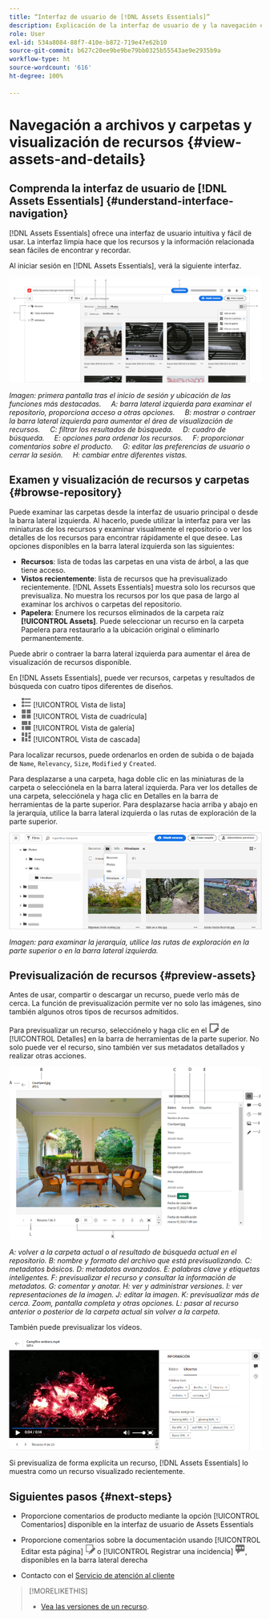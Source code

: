 ```yaml
---
title: “Interfaz de usuario de [!DNL Assets Essentials]”
description: Explicación de la interfaz de usuario de y la navegación en [!DNL Assets Essentials].
role: User
exl-id: 534a8084-88f7-410e-b872-719e47e62b10
source-git-commit: b627c20ee9be9be79bb0325b55543ae9e2935b9a
workflow-type: ht
source-wordcount: '616'
ht-degree: 100%

---
```


# Navegación a archivos y carpetas y visualización de recursos {#view-assets-and-details}

<!-- TBD: Give screenshots of all views with many assets. Zoom out to showcase how the thumbnails/tiles flow on the UI in different views. -->

<!-- TBD: The options in left sidebar may change. Shared with me and Shared by me are missing for now. Update this section as UI is updated. -->

## Comprenda la interfaz de usuario de [!DNL Assets Essentials] {#understand-interface-navigation}

[!DNL Assets Essentials] ofrece una interfaz de usuario intuitiva y fácil de usar. La interfaz limpia hace que los recursos y la información relacionada sean fáciles de encontrar y recordar.

Al iniciar sesión en [!DNL Assets Essentials], verá la siguiente interfaz.

<!-- TBD: Update this screenshot. Remove top bar. Remove 2 labels from top bar. -->

![[!DNL Assets Essentials]Interfaz de usuario](assets/essentials-interface1.png)

*Imagen: primera pantalla tras el inicio de sesión y ubicación de las funciones más destacadas.*
    *A: barra lateral izquierda para examinar el repositorio, proporciona acceso a otras opciones.*
    *B: mostrar o contraer la barra lateral izquierda para aumentar el área de visualización de recursos.*
    *C: filtrar los resultados de búsqueda.*
    *D: cuadro de búsqueda.*
    *E: opciones para ordenar los recursos.*
    *F: proporcionar comentarios sobre el producto.*
    *G: editar las preferencias de usuario o cerrar la sesión.*
    *H: cambiar entre diferentes vistas.*

<!-- TBD: Need an embedded video here with narration. It has to be hosted on MPC to be embeddable. -->

## Examen y visualización de recursos y carpetas {#browse-repository}

Puede examinar las carpetas desde la interfaz de usuario principal o desde la barra lateral izquierda. Al hacerlo, puede utilizar la interfaz para ver las miniaturas de los recursos y examinar visualmente el repositorio o ver los detalles de los recursos para encontrar rápidamente el que desee. Las opciones disponibles en la barra lateral izquierda son las siguientes:

* **Recursos**: lista de todas las carpetas en una vista de árbol, a las que tiene acceso.
* **Vistos recientemente**: lista de recursos que ha previsualizado recientemente. [!DNL Assets Essentials] muestra solo los recursos que previsualiza. No muestra los recursos por los que pasa de largo al examinar los archivos o carpetas del repositorio.
* **Papelera**: Enumere los recursos eliminados de la carpeta raíz **[!UICONTROL Assets]**.  Puede seleccionar un recurso en la carpeta Papelera para restaurarlo a la ubicación original o eliminarlo permanentemente.

<!-- TBD: Not sure if we want to publish these right now. CC Libs are beta as per Greg.
* **Libraries**: Access to [!DNL Adobe Creative Cloud Team] (CCT) Libraries view. This view is visible only if the user is entitled to CCT Libraries.
-->

<!-- TBD: My Work Space shows task inbox and it is not visible on AEM Cloud Demos as of now. It is the source of truth server hence not documenting My Work Space option for now.
-->

Puede abrir o contraer la barra lateral izquierda para aumentar el área de visualización de recursos disponible.

En [!DNL Assets Essentials], puede ver recursos, carpetas y resultados de búsqueda con cuatro tipos diferentes de diseños.

* ![icono de vista de lista](assets/do-not-localize/list-view.png) [!UICONTROL Vista de lista]
* ![icono de vista de cuadrícula](assets/do-not-localize/grid-view.png) [!UICONTROL Vista de cuadrícula]
* ![icono de vista de galería](assets/do-not-localize/gallery-view.png) [!UICONTROL Vista de galería]
* ![icono de vista de cascada](assets/do-not-localize/waterfall-view.png) [!UICONTROL Vista de cascada]

Para localizar recursos, puede ordenarlos en orden de subida o de bajada de `Name`, `Relevancy`, `Size`, `Modified` y `Created`.

Para desplazarse a una carpeta, haga doble clic en las miniaturas de la carpeta o selecciónela en la barra lateral izquierda. Para ver los detalles de una carpeta, selecciónela y haga clic en Detalles en la barra de herramientas de la parte superior. Para desplazarse hacia arriba y abajo en la jerarquía, utilice la barra lateral izquierda o las rutas de exploración de la parte superior.

![Examen de carpetas](assets/browsing-folders.png)

*Imagen: para examinar la jerarquía, utilice las rutas de exploración en la parte superior o en la barra lateral izquierda.*

## Previsualización de recursos {#preview-assets}

Antes de usar, compartir o descargar un recurso, puede verlo más de cerca. La función de previsualización permite ver no solo las imágenes, sino también algunos otros tipos de recursos admitidos.

Para previsualizar un recurso, selecciónelo y haga clic en el ![icono de detalles](assets/do-not-localize/edit-in-icon.png) de [!UICONTROL Detalles] en la barra de herramientas de la parte superior. No solo puede ver el recurso, sino también ver sus metadatos detallados y realizar otras acciones.

![Previsualización de un recurso](assets/preview-asset.png)

*A: volver a la carpeta actual o al resultado de búsqueda actual en el repositorio.*
*B: nombre y formato del archivo que está previsualizando.*
*C: metadatos básicos.*
*D: metadatos avanzados.*
*E: palabras clave y etiquetas inteligentes.*
*F: previsualizar el recurso y consultar la información de metadatos.*
*G: comentar y anotar.*
*H: ver y administrar versiones.*
*I: ver representaciones de la imagen.*
*J: editar la imagen.*
*K: previsualizar más de cerca. Zoom, pantalla completa y otras opciones.*
*L: pasar al recurso anterior o posterior de la carpeta actual sin volver a la carpeta.*

También puede previsualizar los vídeos.

![Previsualización de vídeo](/help/assets/preview-video.png)

Si previsualiza de forma explícita un recurso, [!DNL Assets Essentials] lo muestra como un recurso visualizado recientemente.

<!-- TBD: Describe the options.

Explicitly previewed assets are displayed as recently viewed assets. Give screenshot of this.
Other use cases after previewing.
-->

## Siguientes pasos {#next-steps}

* Proporcione comentarios de producto mediante la opción [!UICONTROL Comentarios] disponible en la interfaz de usuario de Assets Essentials

* Proporcione comentarios sobre la documentación usando [!UICONTROL Editar esta página] ![editar la página](assets/do-not-localize/edit-page.png) o [!UICONTROL Registrar una incidencia] ![crear una incidencia de GitHub](assets/do-not-localize/github-issue.png), disponibles en la barra lateral derecha

* Contacto con el [Servicio de atención al cliente](https://experienceleague.adobe.com/?support-solution=General&amp;lang=es#support)

>[!MORELIKETHIS]
>
>* [Vea las versiones de un recurso](/help/manage-organize.md#view-versions).

